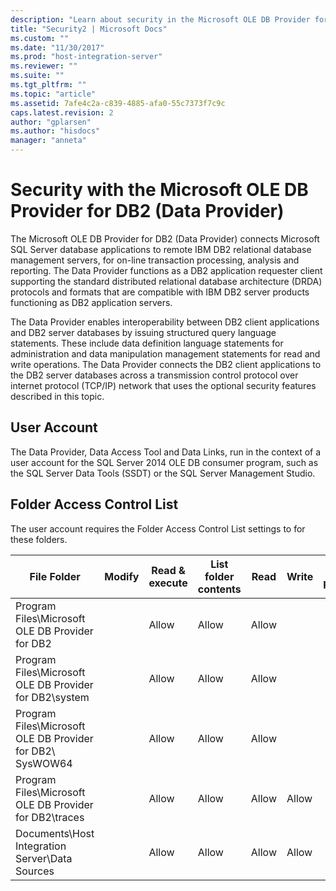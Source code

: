 ```yaml
---
description: "Learn about security in the Microsoft OLE DB Provider for DB2 (Data Provider) that connects Microsoft SQL Server database applications to remote IBM DB2 relational database management servers."
title: "Security2 | Microsoft Docs"
ms.custom: ""
ms.date: "11/30/2017"
ms.prod: "host-integration-server"
ms.reviewer: ""
ms.suite: ""
ms.tgt_pltfrm: ""
ms.topic: "article"
ms.assetid: 7afe4c2a-c839-4885-afa0-55c7373f7c9c
caps.latest.revision: 2
author: "gplarsen"
ms.author: "hisdocs"
manager: "anneta"
---
```

# Security with the Microsoft OLE DB Provider for DB2 (Data Provider)

The Microsoft OLE DB Provider for DB2 (Data Provider) connects Microsoft SQL Server database applications to remote IBM DB2 relational database management servers, for on-line transaction processing, analysis and reporting. The Data Provider functions as a DB2 application requester client supporting the standard distributed relational database architecture (DRDA) protocols and formats that are compatible with IBM DB2 server products functioning as DB2 application servers.  
  
The Data Provider enables interoperability between DB2 client applications and DB2 server databases by issuing structured query language statements. These include data definition language statements for administration and data manipulation management statements for read and write operations. The Data Provider connects the DB2 client applications to the DB2 server databases across a transmission control protocol over internet protocol (TCP/IP) network that uses the optional security features described in this topic.  
  
## User Account

The Data Provider, Data Access Tool and Data Links, run in the context of a user account for the SQL Server 2014 OLE DB consumer program, such as the SQL Server Data Tools (SSDT) or the SQL Server Management Studio.  
  
## Folder Access Control List

The user account requires the Folder Access Control List settings to for these folders.  
  
|File Folder|Modify|Read & execute|List folder contents|Read|Write|Special permissions|  
|-----------------|------------|--------------------|--------------------------|----------|-----------|-------------------------|  
|Program Files\Microsoft OLE DB Provider for DB2||Allow|Allow|Allow|||  
|Program Files\Microsoft OLE DB Provider for DB2\system||Allow|Allow|Allow|||  
|Program Files\Microsoft OLE DB Provider for DB2\ SysWOW64||Allow|Allow|Allow|||  
|Program Files\Microsoft OLE DB Provider for DB2\traces||Allow|Allow|Allow|Allow||  
|Documents\Host Integration Server\Data Sources||Allow|Allow|Allow|Allow||
